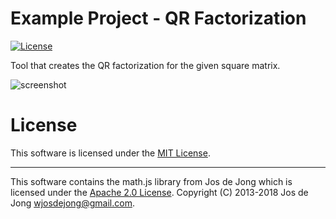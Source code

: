 # Example Project - QR Factorization
[![License](https://img.shields.io/github/license/TobiasBriones/example.math.linear_algebra.web.qr-factorization)](https://github.com/TobiasBriones/example.math.linear_algebra.web.qr-factorization/blob/master/LICENSE)

Tool that creates the QR factorization for the given square matrix.

![screenshot](https://github.com/TobiasBriones/example.math.linear_algebra.web.qr-factorization/blob/master/_repo/assets/screenshot_1.png)

# License
This software is licensed under the [MIT License](http://opensource.org/licenses/MIT).

***

This software contains the math.js library from Jos de Jong which is licensed under the [Apache 2.0 License](http://www.apache.org/licenses/LICENSE-2.0). Copyright (C) 2013-2018 Jos de Jong <wjosdejong@gmail.com>.
